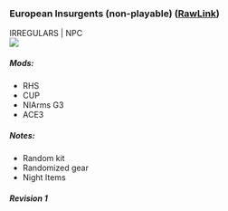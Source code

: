 ### European Insurgents (non-playable)  ([RawLink](https://raw.githubusercontent.com/reptiloids/Gear_Kits_Collection/master/Irregulars/European%20Insurgents/Kits%20European%20Irregulars.sqf))
IRREGULARS | NPC
<br />
<img src="https://github.com/reptiloids/Gear_Kits_Collection/raw/master/Irregulars/European%20Insurgents/Overview.jpg" />

##### Mods:
- RHS
- CUP
- NIArms G3
- ACE3

##### Notes:
- Random kit
- Randomized gear
- Night Items

##### Revision 1
